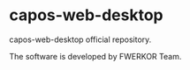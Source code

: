 # capos-web-desktop
capos-web-desktop official repository.

The software is developed by FWERKOR Team.
